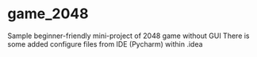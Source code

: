 # game_2048
Sample beginner-friendly mini-project of 2048 game without GUI 
There is some added configure files from IDE (Pycharm) within .idea
